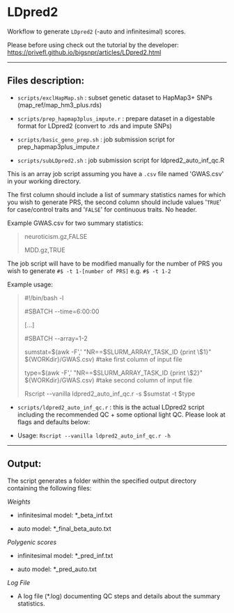 # LDpred2

Workflow to generate `LDpred2` (-auto and infinitesimal) scores.

Please before using check out the tutorial by the developer: <https://privefl.github.io/bigsnpr/articles/LDpred2.html>

------------------------------------------------------------------------

## Files description:

-   `scripts/exclHapMap.sh` : subset genetic dataset to HapMap3+ SNPs (map_ref/map_hm3_plus.rds)

-   `scripts/prep_hapmap3plus_impute.r` : prepare dataset in a digestable format for LDpred2 (convert to .rds and impute SNPs)

-   `scripts/basic_geno_prep.sh` : job submission script for prep_hapmap3plus_impute.r

-   `scripts/subLDpred2.sh` : job submission script for ldpred2_auto_inf_qc.R

This is an array job script assuming you have a `.csv` file named 'GWAS.csv' in your working directory.

The first column should include a list of summary statistics names for which you wish to generate PRS, the second column should include values '`TRUE`' for case/control traits and '`FALSE`' for continuous traits. No header.

Example GWAS.csv for two summary statistics:

> neuroticism.gz,FALSE
>
> MDD.gz,TRUE

The job script will have to be modified manually for the number of PRS you wish to generate `#$ -t 1-[number of PRS]` e.g. `#$ -t 1-2`

Example usage:

> #!/bin/bash -l
>
> #SBATCH --time=6:00:00
>
> [...]
>
> #SBATCH --array=1-2
>
> sumstat=$(awk -F',' "NR==$SLURM_ARRAY_TASK_ID {print \\\$1}" \${WORKdir}/GWAS.csv) #take first column of input file
>
> type=$(awk -F',' "NR==$SLURM_ARRAY_TASK_ID {print \\\$2}" \${WORKdir}/GWAS.csv) #take second column of input file
>
> Rscript --vanilla ldpred2_auto_inf_qc.r -s \$sumstat -t \$type

-   `scripts/ldpred2_auto_inf_qc.r` : this is the actual LDpred2 script including the recommended QC + some optional light QC. Please look at flags and defaults below:

-   Usage: `Rscript --vanilla ldpred2_auto_inf_qc.r -h`

------------------------------------------------------------------------

## Output:

The script generates a folder within the specified output directory containing the following files:

*Weights*

-   infinitesimal model: \*\_beta_inf.txt

-   auto model: \*\_final_beta_auto.txt

*Polygenic scores*

-   infinitesimal model: \*\_pred_inf.txt

-   auto model: \*\_pred_auto.txt

*Log File*

-   A log file (\*.log) documenting QC steps and details about the summary statistics.
